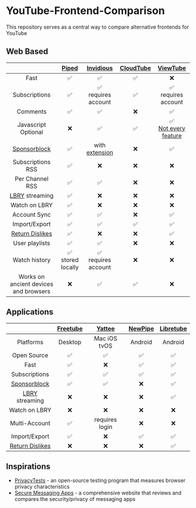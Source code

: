 # YouTube-Frontend-Comparison
This repository serves as a central way to compare alternative frontends for YouTube

## Web Based
| | [Piped](https://github.com/TeamPiped/Piped) | [Invidious](https://github.com/iv-org/invidious) | [CloudTube](https://sr.ht/~cadence/tube) | [ViewTube](https://github.com/ViewTube/viewtube-vue) |
| :---: | :---: | :---: | :---: | :---: |
| Fast | :white_check_mark:| :white_check_mark:| :white_check_mark: | :x: |
| Subscriptions | :white_check_mark: | :white_check_mark: <br /> requires account |:white_check_mark:| :white_check_mark: <br /> requires account |
| Comments | :white_check_mark:|:white_check_mark:| :x: | ✅ |
| Javascript Optional |:x:|:white_check_mark:|:white_check_mark:| ✅ <br /> [Not every feature](https://github.com/ViewTube/viewtube-vue/issues/2#issuecomment-1057513500) |
| [Sponsorblock](https://github.com/ajayyy/SponsorBlock)|:white_check_mark:|with [extension](https://github.com/ajayyy/SponsorBlock)|:x:| :white_check_mark:|
| Subscriptions RSS | :white_check_mark: |:x:|:x:| :x: |
| Per Channel RSS | ✅ |:white_check_mark:|:x:| :x: |
| [LBRY](https://github.com/lbryio/lbry-desktop) streaming | :white_check_mark: | :x: | :x: | :x: |
| Watch on LBRY | ✅ | :x: | :x: | :x: |
| Account Sync| :white_check_mark: | :white_check_mark: | :x: | :white_check_mark: |
| Import/Export | :white_check_mark:|:white_check_mark:|:white_check_mark:| ✅ |
| [Return Dislikes](https://github.com/Anarios/return-youtube-dislike)| :white_check_mark: | :x: | :x: | ✅ |
| User playlists | :white_check_mark: | :white_check_mark: | :x: | :x: |
| Watch history | :white_check_mark: <br /> stored locally | :white_check_mark: <br /> requires account | :x: | :x: |
| Works on ancient devices and browsers | :x: | :white_check_mark: | :white_check_mark: | :x: |

## Applications
| | [Freetube](https://github.com/FreeTubeApp/FreeTube) | [Yattee](https://github.com/yattee/yattee) | [NewPipe](https://github.com/TeamNewPipe/NewPipe)| [Libretube](https://github.com/libre-tube/LibreTube) |
| :---: | :---: | :---: | :---: |  :---: |
| Platforms | Desktop | Mac iOS tvOS | Android |  Android |
| Open Source | ✅  | ✅  | ✅ |  ✅ |
| Fast | :white_check_mark:| :x: | :white_check_mark:|  ✅ |
| Subscriptions | :white_check_mark:| :white_check_mark: | :white_check_mark:| ✅ |
| [Sponsorblock](https://github.com/ajayyy/SponsorBlock) | :white_check_mark: | :white_check_mark: |❌ | ✅ |
| [LBRY](https://github.com/lbryio/lbry-desktop) streaming | :x: | :x: | :x: | ✅ |
| Watch on LBRY | :x: | :x: | :x: | :x: |
| Multi-Account| :white_check_mark:| requires login | :x: | ❌ |
| Import/Export | :white_check_mark:| :x: |:white_check_mark:| ✅ |
| [Return Dislikes](https://github.com/Anarios/return-youtube-dislike)| :x: | :x: | :x: | ✅ |

## Inspirations
- [PrivacyTests](https://privacytests.org) - an open-source testing program that measures browser privacy characteristics
- [Secure Messaging Apps](https://www.securemessagingapps.com) - a comprehensive website that reviews and compares the security/privacy of messaging apps 
